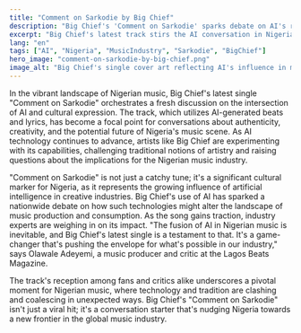 ```yaml
---
title: "Comment on Sarkodie by Big Chief"
description: "Big Chief's 'Comment on Sarkodie' sparks debate on AI's role in Nigerian music."
excerpt: "Big Chief's latest track stirs the AI conversation in Nigeria."
lang: "en"
tags: ["AI", "Nigeria", "MusicIndustry", "Sarkodie", "BigChief"]
hero_image: "comment-on-sarkodie-by-big-chief.png"
image_alt: "Big Chief's single cover art reflecting AI's influence in music"
---
```


In the vibrant landscape of Nigerian music, Big Chief's latest single "Comment on Sarkodie" orchestrates a fresh discussion on the intersection of AI and cultural expression. The track, which utilizes AI-generated beats and lyrics, has become a focal point for conversations about authenticity, creativity, and the potential future of Nigeria's music scene. As AI technology continues to advance, artists like Big Chief are experimenting with its capabilities, challenging traditional notions of artistry and raising questions about the implications for the Nigerian music industry.

"Comment on Sarkodie" is not just a catchy tune; it's a significant cultural marker for Nigeria, as it represents the growing influence of artificial intelligence in creative industries. Big Chief's use of AI has sparked a nationwide debate on how such technologies might alter the landscape of music production and consumption. As the song gains traction, industry experts are weighing in on its impact. "The fusion of AI in Nigerian music is inevitable, and Big Chief's latest single is a testament to that. It's a game-changer that's pushing the envelope for what's possible in our industry," says Olawale Adeyemi, a music producer and critic at the Lagos Beats Magazine.

The track's reception among fans and critics alike underscores a pivotal moment for Nigerian music, where technology and tradition are clashing and coalescing in unexpected ways. Big Chief's "Comment on Sarkodie" isn't just a viral hit; it's a conversation starter that's nudging Nigeria towards a new frontier in the global music industry.